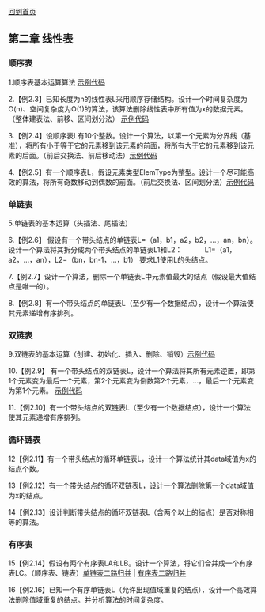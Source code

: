 [回到首页](../README.md)

## 第二章 线性表

### 顺序表
<span id="id1"></span>
1.顺序表基本运算算法 [示例代码](../Code/Cpp/Chapter_2_1/顺序表基本运算算法.cpp)

2.【例2.3】已知长度为n的线性表L采用顺序存储结构。设计一个时间复杂度为O(n)、空间复杂度为O(1)的算法，该算法删除线性表中所有值为x的数据元素。（整体建表法、前移、区间划分法） [示例代码](../Code/Cpp/Chapter_2_2/删除值为x的元素.cpp)

3.【例2.4】设顺序表L有10个整数。设计一个算法，以第一个元素为分界线（基准），将所有小于等于它的元素移到该元素的前面，将所有大于它的元素移到该元素的后面。（前后交换法、前后移动法）[示例代码](../Code/Cpp/Chapter_2_3/Chapter_2_3.cpp)

4.【例2.5】有一个顺序表L，假设元素类型ElemType为整型。设计一个尽可能高效的算法，将所有奇数移动到偶数的前面。（前后交换法、区间划分法）[示例代码](../Code/Cpp/Chapter_2_4/Chapter_2_4.cpp)

### 单链表
<span id="id2"></span>
5.单链表的基本运算（头插法、尾插法）

6.【例2.6】 假设有一个带头结点的单链表L=（a1，b1，a2，b2，…，an，bn）。设计一个算法将其拆分成两个带头结点的单链表L1和L2：
　　　L1=（a1，a2，…，an），L2=（bn，bn-1，…，b1）
要求L1使用L的头结点。

7.【例2.7】设计一个算法，删除一个单链表L中元素值最大的结点（假设最大值结点是唯一的）。

8.【例2.8】有一个带头结点的单链表L（至少有一个数据结点），设计一个算法使其元素递增有序排列。

### 双链表

9.双链表的基本运算（创建、初始化、插入、删除、销毁）[示例代码](../Code/Cpp/Chapter_2_9/Chapter_2_9.cpp)

10.【例2.9】 有一个带头结点的双链表L，设计一个算法将其所有元素逆置，即第1个元素变为最后一个元素，第2个元素变为倒数第2个元素，…，最后一个元素变为第1个元素。
[示例代码](../Code/Cpp/Chapter_2_10/Chapter_2_10.cpp)

11.【例2.10】有一个带头结点的双链表L（至少有一个数据结点），设计一个算法使其元素递增有序排列。

### 循环链表

12【例2.11】有一个带头结点的循环单链表L，设计一个算法统计其data域值为x的结点个数。

13【例2.12】有一个带头结点的循环双链表L，设计一个算法删除第一个data域值为x的结点。

14【例2.13】设计判断带头结点的循环双链表L（含两个以上的结点）是否对称相等的算法。   

### 有序表

15【例2.14】假设有两个有序表LA和LB。设计一个算法，将它们合并成一个有序表LC。（顺序表、链表）[单链表二路归并](../Code/Cpp/Chapter_2_15/单链表二路归并.cpp) | [有序表二路归并](../Code/Cpp/Chapter_2_15/有序表二路归并.cpp)


16【例2.16】已知一个有序单链表L（允许出现值域重复的结点），设计一个高效算法删除值域重复的结点。并分析算法的时间复杂度。

